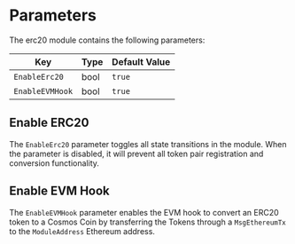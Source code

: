 <!--
order: 7
-->

# Parameters

The erc20 module contains the following parameters:

| Key             | Type | Default Value |
| --------------- | ---- | ------------- |
| `EnableErc20`   | bool | `true`        |
| `EnableEVMHook` | bool | `true`        |

## Enable ERC20

The `EnableErc20` parameter toggles all state transitions in the module. When
the parameter is disabled, it will prevent all token pair registration and
conversion functionality.

## Enable EVM Hook

The `EnableEVMHook` parameter enables the EVM hook to convert an ERC20 token to
a Cosmos Coin by transferring the Tokens through a `MsgEthereumTx` to the
`ModuleAddress` Ethereum address.
